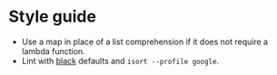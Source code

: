# Style guide
* Use a map in place of a list comprehension if it does not require a lambda function.
* Lint with [black](https://github.com/psf/black) defaults and `isort --profile google`.